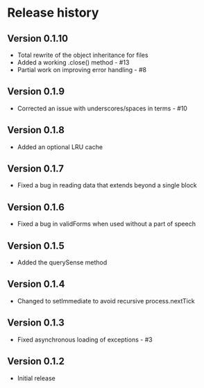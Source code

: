 Release history
===============


Version 0.1.10
-------------

 * Total rewrite of the object inheritance for files
 * Added a working .close() method - #13
 * Partial work on improving error handling - #8


Version 0.1.9
-------------

 * Corrected an issue with underscores/spaces in terms - #10


Version 0.1.8
-------------

 * Added an optional LRU cache


Version 0.1.7
-------------

 * Fixed a bug in reading data that extends beyond a single block


Version 0.1.6
-------------

 * Fixed a bug in validForms when used without a part of speech


Version 0.1.5
-------------

 * Added the querySense method


Version 0.1.4
-------------

 * Changed to setImmediate to avoid recursive process.nextTick


Version 0.1.3
-------------

 * Fixed asynchronous loading of exceptions - #3


Version 0.1.2
-------------

 * Initial release
